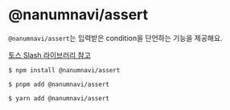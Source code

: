 # @nanumnavi/assert

`@nanumnavi/assert`는 입력받은 condition을 단언하는 기능을 제공해요.

[토스 Slash 라이브러리 참고](https://github.com/toss/slash/blob/main/packages/common/assert/src/assert.ko.md)

```shell
$ npm install @nanumnavi/assert
```

```shell
$ pnpm add @nanumnavi/assert
```

```shell
$ yarn add @nanumnavi/assert
```
